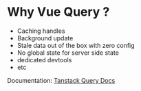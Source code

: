 # Why Vue Query ?

- Caching handles
- Background update
- Stale data out of the box with zero config
- No global state for server side state
- dedicated devtools
- etc


Documentation: [Tanstack Query Docs](https://tanstack.com/query/v4)